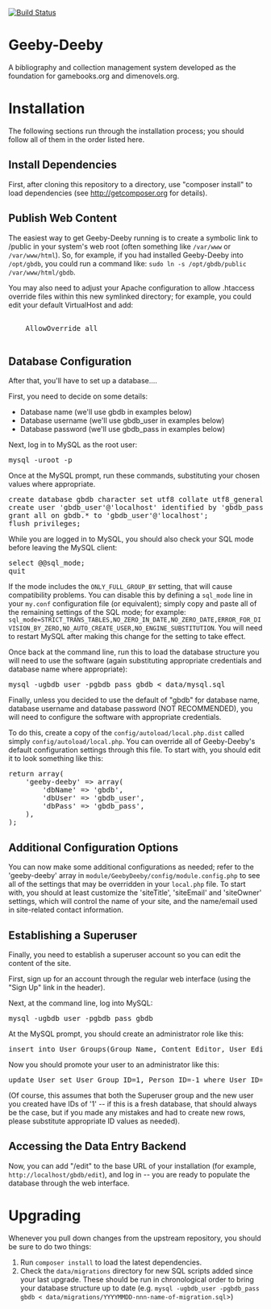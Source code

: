 [![Build Status](https://travis-ci.org/demiankatz/Geeby-Deeby.svg?branch=master)](https://travis-ci.org/demiankatz/Geeby-Deeby)

# Geeby-Deeby


A bibliography and collection management system developed as the foundation for gamebooks.org and dimenovels.org.

# Installation

The following sections run through the installation process; you should follow all of them in the order listed here.

## Install Dependencies

First, after cloning this repository to a directory, use "composer install" to load dependencies (see http://getcomposer.org for details).

## Publish Web Content

The easiest way to get Geeby-Deeby running is to create a symbolic link to /public in your system's web root (often something like `/var/www` or `/var/www/html`). So, for example, if you had installed Geeby-Deeby into `/opt/gbdb`, you could run a command like: `sudo ln -s /opt/gbdb/public /var/www/html/gbdb`.

You may also need to adjust your Apache configuration to allow .htaccess override files within this new symlinked directory; for example, you could edit your default VirtualHost and add:

<pre>
<Directory /var/www/html/gbdb>
    AllowOverride all
</Directory>
</pre>

## Database Configuration

After that, you'll have to set up a database....

First, you need to decide on some details:

- Database name (we'll use gbdb in examples below)
- Database username (we'll use gbdb_user in examples below)
- Database password (we'll use gbdb_pass in examples below)

Next, log in to MySQL as the root user:

<pre>
mysql -uroot -p
</pre>

Once at the MySQL prompt, run these commands, substituting your chosen values where appropriate.

<pre>
create database gbdb character set utf8 collate utf8_general_ci;
create user 'gbdb_user'@'localhost' identified by 'gbdb_pass'
grant all on gbdb.* to 'gbdb_user'@'localhost';
flush privileges;
</pre>

While you are logged in to MySQL, you should also check your SQL mode before leaving the MySQL client:

<pre>
select @@sql_mode;
quit
</pre>

If the mode includes the `ONLY_FULL_GROUP_BY` setting, that will cause compatibility problems. You can disable this by defining a `sql_mode` line in your `my.conf` configuration file (or equivalent); simply copy and paste all of the remaining settings of the SQL mode; for example: `sql_mode=STRICT_TRANS_TABLES,NO_ZERO_IN_DATE,NO_ZERO_DATE,ERROR_FOR_DIVISION_BY_ZERO,NO_AUTO_CREATE_USER,NO_ENGINE_SUBSTITUTION`. You will need to restart MySQL after making this change for the setting to take effect.

Once back at the command line, run this to load the database structure you will need to use the software (again substituting appropriate credentials and database name where appropriate):

<pre>
mysql -ugbdb_user -pgbdb_pass gbdb < data/mysql.sql
</pre>

Finally, unless you decided to use the default of "gbdb" for database name, database username and database password (NOT RECOMMENDED), you will need to configure the software with appropriate credentials.

To do this, create a copy of the `config/autoload/local.php.dist` called simply `config/autoload/local.php`. You can override all of Geeby-Deeby's default configuration settings through this file. To start with, you should edit it to look something like this:

<pre>
return array(
    'geeby-deeby' => array(
        'dbName' => 'gbdb',
        'dbUser' => 'gbdb_user',
        'dbPass' => 'gbdb_pass',
    ),
);
</pre>

## Additional Configuration Options

You can now make some additional configurations as needed; refer to the 'geeby-deeby' array in `module/GeebyDeeby/config/module.config.php` to see all of the settings that may be overridden in your `local.php` file. To start with, you should at least customize the 'siteTitle', 'siteEmail' and 'siteOwner' settings, which will control the name of your site, and the name/email used in site-related contact information.

## Establishing a Superuser

Finally, you need to establish a superuser account so you can edit the content of the site.

First, sign up for an account through the regular web interface (using the "Sign Up" link in the header).

Next, at the command line, log into MySQL:

<pre>
mysql -ugbdb_user -pgbdb_pass gbdb
</pre>

At the MySQL prompt, you should create an administrator role like this:

<pre>
insert into User_Groups(Group_Name, Content_Editor, User_Editor, Approver, Data_Manager) values ('Superuser', 1, 1, 1, 1);
</pre>

Now you should promote your user to an administrator like this:

<pre>
update User set User_Group_ID=1, Person_ID=-1 where User_ID=1
</pre>

(Of course, this assumes that both the Superuser group and the new user you created have IDs of '1' -- if this is a fresh database, that should always be the case, but if you made any mistakes and had to create new rows, please substitute appropriate ID values as needed).

## Accessing the Data Entry Backend

Now, you can add "/edit" to the base URL of your installation (for example, `http://localhost/gbdb/edit`), and log in -- you are ready to populate the database through the web interface.

# Upgrading

Whenever you pull down changes from the upstream repository, you should be sure to do two things:

1. Run `composer install` to load the latest dependencies.
2. Check the `data/migrations` directory for new SQL scripts added since your last upgrade. These should be run in chronological order to bring your database structure up to date (e.g. `mysql -ugbdb_user -pgbdb_pass gbdb < data/migrations/YYYYMMDD-nnn-name-of-migration.sql`>)